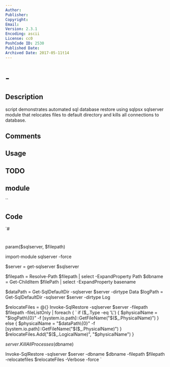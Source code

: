 ```yaml
---
Author: 
Publisher: 
Copyright: 
Email: 
Version: 2.3.1
Encoding: ascii
License: cc0
PoshCode ID: 2530
Published Date: 
Archived Date: 2017-05-11t14
---
```


#  - 

## Description

script demonstrates automated sql database restore using sqlpsx sqlserver module that relocates files to default directory and kills all connections to database.

## Comments



## Usage



## TODO



## module

``

## Code

`#
 #
 param($sqlserver, $filepath)
 
 
 import-module sqlserver -force
 
 
 $server = get-sqlserver $sqlserver
 
 $filepath = Resolve-Path $filepath | select -ExpandProperty Path
 $dbname = Get-ChildItem $filePath | select -ExpandProperty basename
 
 $dataPath = Get-SqlDefaultDir -sqlserver $server -dirtype Data
 $logPath = Get-SqlDefaultDir -sqlserver $server -dirtype Log
 
 $relocateFiles = @{}
 Invoke-SqlRestore -sqlserver $server  -filepath $filepath -fileListOnly | foreach { `
     if ($_.Type -eq 'L')
     { $physicalName = "$logPath\{0}" -f [system.io.path]::GetFileName("$($_.PhysicalName)") }
     else
     { $physicalName = "$dataPath\{0}" -f [system.io.path]::GetFileName("$($_.PhysicalName)") }
     $relocateFiles.Add("$($_.LogicalName)", "$physicalName")
 }
 
 $server.KillAllProcesses($dbname)
 
 Invoke-SqlRestore -sqlserver $server -dbname $dbname -filepath $filepath -relocatefiles $relocateFiles -Verbose -force
`

